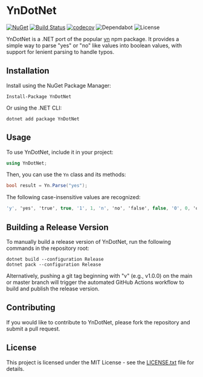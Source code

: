 # YnDotNet
[![NuGet](https://img.shields.io/nuget/v/YnDotNet.svg)](https://www.nuget.org/packages/YnDotNet/)
[![Build Status](https://github.com/AesonFord/YnDotNet/workflows/Build%20and%20Publish%20NuGet%20Package/badge.svg)](https://github.com/AesonFord/YnDotNet/actions)
[![codecov](https://codecov.io/gh/AesonFord/YnDotNet/branch/main/graph/badge.svg)](https://codecov.io/gh/AesonFord/YnDotNet)
![Dependabot](https://img.shields.io/badge/Dependabot-enabled-brightgreen?logo=github)
![License](https://img.shields.io/github/license/AesonFord/YnDotNet)


YnDotNet is a .NET port of the popular [yn](https://github.com/sindresorhus/yn) npm package. It provides a simple way to parse "yes" or "no" like values into boolean values, with support for lenient parsing to handle typos.

## Installation

Install using the NuGet Package Manager:

```
Install-Package YnDotNet
```

Or using the .NET CLI:

```
dotnet add package YnDotNet
```

## Usage

To use YnDotNet, include it in your project:

```csharp
using YnDotNet;
```

Then, you can use the `Yn` class and its methods:

```csharp
bool result = Yn.Parse("yes");
```

The following case-insensitive values are recognized:

```csharp
'y', 'yes', 'true', true, '1', 1, 'n', 'no', 'false', false, '0', 0, 'on', 'off', 'enabled', 'disabled'
```

## Building a Release Version

To manually build a release version of YnDotNet, run the following commands in the repository root:

```
dotnet build --configuration Release
dotnet pack --configuration Release
```

Alternatively, pushing a git tag beginning with "v" (e.g., v1.0.0) on the main or master branch will trigger the automated GitHub Actions workflow to build and publish the release version.

## Contributing

If you would like to contribute to YnDotNet, please fork the repository and submit a pull request.

## License

This project is licensed under the MIT License - see the [LICENSE.txt](LICENSE.txt) file for details.
